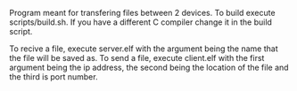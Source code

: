 Program meant for transfering files between 2 devices.
To build execute scripts/build.sh.
If you have a different C compiler change it in the build script.

To recive a file, execute server.elf with the argument being the name that the file will be saved as.
To send a file, execute client.elf with the first argument being the ip address, the second being the location of the file and the third is port number.
